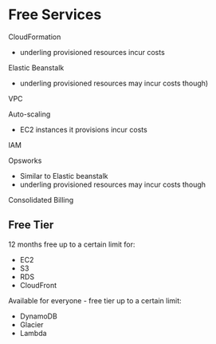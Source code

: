 # Free Services 

CloudFormation 

* underling provisioned resources incur costs

Elastic Beanstalk 

* underling provisioned resources may incur costs though)

VPC

Auto-scaling 

* EC2 instances it provisions incur costs

IAM

Opsworks 

* Similar to Elastic beanstalk
* underling provisioned resources may incur costs though

Consolidated Billing

## Free Tier

12 months free up to a certain limit for:

* EC2
* S3
* RDS
* CloudFront

Available for everyone - free tier up to a certain limit:

* DynamoDB
* Glacier
* Lambda